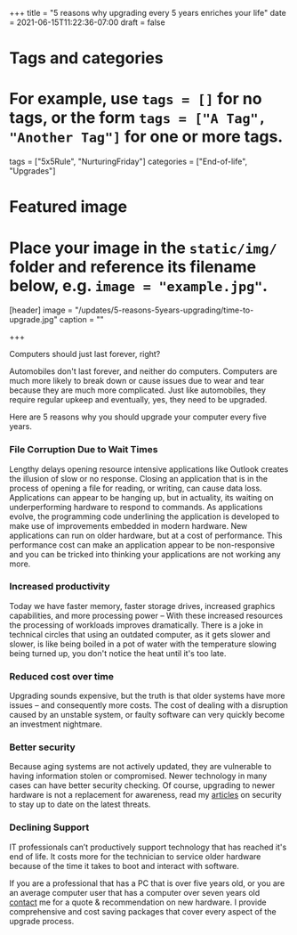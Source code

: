 +++
title = "5 reasons why upgrading every 5 years enriches your life"
date = 2021-06-15T11:22:36-07:00
draft = false

# Tags and categories
# For example, use `tags = []` for no tags, or the form `tags = ["A Tag", "Another Tag"]` for one or more tags.
tags = ["5x5Rule", "NurturingFriday"]
categories = ["End-of-life", "Upgrades"]

# Featured image
# Place your image in the `static/img/` folder and reference its filename below, e.g. `image = "example.jpg"`.
[header]
image = "/updates/5-reasons-5years-upgrading/time-to-upgrade.jpg"
caption = ""

+++

Computers should just last forever, right?

Automobiles don't last forever, and neither do computers. Computers are much more likely to break down or cause issues due to wear and tear because they are much more complicated. Just like automobiles, they require regular upkeep and eventually, yes, they need to be upgraded.

Here are 5 reasons why you should upgrade your computer every five years. 

### File Corruption Due to Wait Times

Lengthy delays opening resource intensive applications like Outlook creates the illusion of slow or no response. Closing an application that is in the process of opening a file for reading, or writing, can cause data loss. Applications can appear to be hanging up, but in actuality, its waiting on underperforming hardware to respond to commands. As applications evolve, the programming code underlining the application is developed to make use of improvements embedded in modern hardware. New applications can run on older hardware, but at a cost of performance. This performance cost can make an application appear to be non-responsive and you can be tricked into thinking your applications are not working any more.

### Increased productivity

Today we have faster memory, faster storage drives, increased graphics capabilities, and more processing power – With these increased resources the processing of workloads improves dramatically. There is a joke in technical circles that using an outdated computer, as it gets slower and slower, is like being boiled in a pot of water with the temperature slowing being turned up, you don't notice the heat until it's too late.  


### Reduced cost over time
Upgrading sounds expensive, but the truth is that older systems have more issues – and consequently more costs. The cost of dealing with a disruption caused by an unstable system, or faulty software can very quickly become an investment nightmare.

### Better security

Because aging systems are not actively updated, they are vulnerable to having information stolen or compromised. Newer technology in many cases can have better security checking. Of course, upgrading to newer hardware is not a replacement for awareness, read my [articles](https://www.scottrlarson.com/tags/security/) on security to stay up to date on the latest threats.

### Declining Support

IT professionals can’t productively support technology that has reached it's end of life. It costs more for the technician to service older hardware because of the time it takes to boot and interact with software.

If you are a professional that has a PC that is over five years old, or you are an average computer user that has a computer over seven years old [contact](/#contact) me for a quote & recommendation on new hardware. I provide comprehensive and cost saving packages that cover every aspect of the upgrade process.